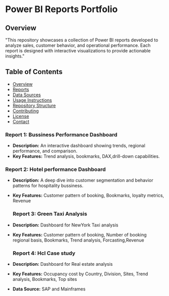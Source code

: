# Power BI Reports Portfolio

## Overview
"This repository showcases a collection of Power BI reports developed to analyze sales, customer behavior, and operational performance. Each report is designed with interactive visualizations to provide actionable insights."

## Table of Contents
- [Overview](#overview)
- [Reports](#reports)
- [Data Sources](#data-sources)
- [Usage Instructions](#usage-instructions)
- [Repository Structure](#repository-structure)
- [Contributing](#contributing)
- [License](#license)
- [Contact](#contact)


### Report 1: Bussiness Performance Dashboard
- **Description:** An interactive dashboard showing trends, regional performance, and comparison.
- **Key Features:** Trend analysis, bookmarks, DAX,drill-down capabilities.


### Report 2: Hotel performance Dashboard
- **Description:** A deep dive into customer segmentation and behavior patterns for hospitality bussiness.
- **Key Features:** Customer pattern of booking, Bookmarks, loyalty metrics, Revenue

  ### Report 3: Green Taxi Analysis
- **Description:** Dashboard for NewYork Taxi analysis
- **Key Features:** Customer pattern of booking, Number of booking regional basis, Bookmarks, Trend analysis, Forcasting,Revenue

    ### Report 4: Hcl Case study
- **Description:** Dashboard for Real estate analysis
- **Key Features:** Occupancy cost by Country, Division, Sites, Trend analysis, Bookmarks, Top sites
- **Data Source:** SAP and Mainframes





